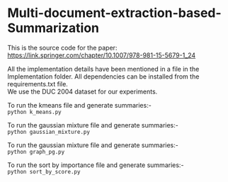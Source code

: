 # Multi-document-extraction-based-Summarization
This is the source code for the paper: https://link.springer.com/chapter/10.1007/978-981-15-5679-1_24  

All the implementation details have been mentioned in a file in the Implementation folder. All dependencies can be installed from the requirements.txt file.  
We use the DUC 2004 dataset for our experiments.  

To run the kmeans file and generate summaries:-  
`python k_means.py`  

To run the gaussian mixture file and generate summaries:-  
`python gaussian_mixture.py`  

To run the gaussian mixture file and generate summaries:-  
`python graph_pg.py`  

To run the sort by importance file and generate summaries:-  
`python sort_by_score.py`
